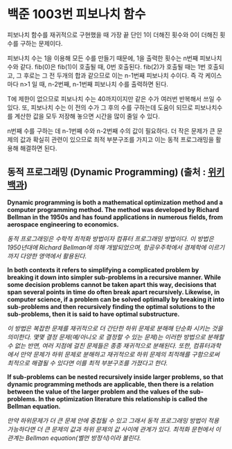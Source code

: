 # 백준 1003번 피보나치 함수

피보나치 함수를 재귀적으로 구현했을 때 가장 끝 단인 1이 더해진 횟수와 0이 더해진 횟수를 구하는 문제이다.

피보나치 수는 1을 이용해 모든 수를 만들기 때문에, 1을 출력한 횟수는 n번째 피보나치 수와 같다. fib(0)은 fib(1)이 호출될 때, 0번 호출된다. fib(2)가 호출될 때는 1번 호출되고, 그 후로는 그 전 두개의 합과 같으므로 이는 n-1번째 피보나치 수이다. 즉 각 케이스마다 n>1 일 때, n-2번째, n-1번째 피보나치 수를 출력하면 된다.

T에 제한이 없으므로 피보나치 수는 40까지이지만 같은 수가 여러번 반복해서 쓰일 수 있다. 또, 피보나치 수는 이 전의 수가 그 후의 수를 구하는데 도움이 되므로 피보나치수를 계산한 값을 모두 저장해 놓으면 시간을 많이 줄일 수 있다.

n번째 수를 구하는 데 n-1번째 수와 n-2번째 수의 값이 필요하다. 더 작은 문제가 큰 문제의 값과 확실히 관련이 있으므로 최적 부분구조를 가지고 이는 동적 프로그래밍을 활용해 해결하면 된다.

## 동적 프로그래밍 (Dynamic Programming) (출처 : [위키백과](https://en.wikipedia.org/wiki/Dynamic_programming))

**Dynamic programming is both a mathematical optimization method and a computer programming method. The method was developed by Richard Bellman in the 1950s and has found applications in numerous fields, from aerospace engineering to economics.**

*동적 프로그래밍은 수학적 최적화 방법이자 컴퓨터 프로그래밍 방법이다. 이 방법은 1950년대에 Richard Bellman에 의해 개발되었으며, 항공우주학에서 경제학에 이르기까지 다양한 영역에서 활용된다.*

**In both contexts it refers to simplifying a complicated problem by breaking it down into simpler sub-problems in a recursive manner. While some decision problems cannot be taken apart this way, decisions that span several points in time do often break apart recursively. Likewise, in computer science, if a problem can be solved optimally by breaking it into sub-problems and then recursively finding the optimal solutions to the sub-problems, then it is said to have optimal substructure.**

*이 방법은 복잡한 문제를 재귀적으로 더 간단한 하위 문제로 분해해 단순화 시키는 것을 의미한다. 몇몇 결정 문제(예/아니오 로 결정할 수 있는 문제)는 이러한 방법으로 분해할 수 없는 반면, 여러 지점에 걸친 문제들은 종종 재귀적으로 분해된다. 또한, 컴퓨터과학에서 만약 문제가 하위 문제로 분해하고 재귀적으로 하위 문제의 최적해를 구함으로써 최적으로 해결될 수 있다면 이를 최적 부분구조를 가졌다고 한다.*

**If sub-problems can be nested recursively inside larger problems, so that dynamic programming methods are applicable, then there is a relation between the value of the larger problem and the values of the sub-problems. In the optimization literature this relationship is called the Bellman equation.**

*만약 하위문제가 더 큰 문제 안에 중첩될 수 있고 그래서 동적 프로그래밍 방법이 적용 가능하다면 더 큰 문제의 값과 하위 문제의 값 사이에 관계가 있다. 최적화 문헌에서 이 관계는 Bellman equation(벨먼 방정식)이라 불린다.*